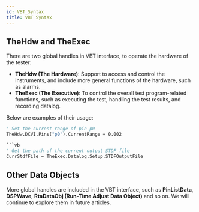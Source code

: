 ```yaml
---
id: VBT_Syntax
title: VBT Syntax
---
```


## TheHdw and TheExec

There are two global handles in VBT interface, to operate the hardware of the tester:

- **TheHdw (The Hardware)**: Support to access and control the instruments, and include more general functions of the hardware, such as alarms.
- **TheExec (The Executive)**: To control the overall test program-related functions, such as executing the test, handling the test results, and recording datalog.

Below are examples of their usage:

````vb
' Set the current range of pin p0
TheHdw.DCVI.Pins("p0").CurrentRange = 0.002

```vb
' Get the path of the current output STDF file
CurrStdfFile = TheExec.Datalog.Setup.STDFOutputFile
````

## Other Data Objects

More global handles are included in the VBT interface, such as **PinListData**, **DSPWave**, **RtaDataObj (Run-Time Adjust Data Object)** and so on. We will continue to explore them in future articles.
